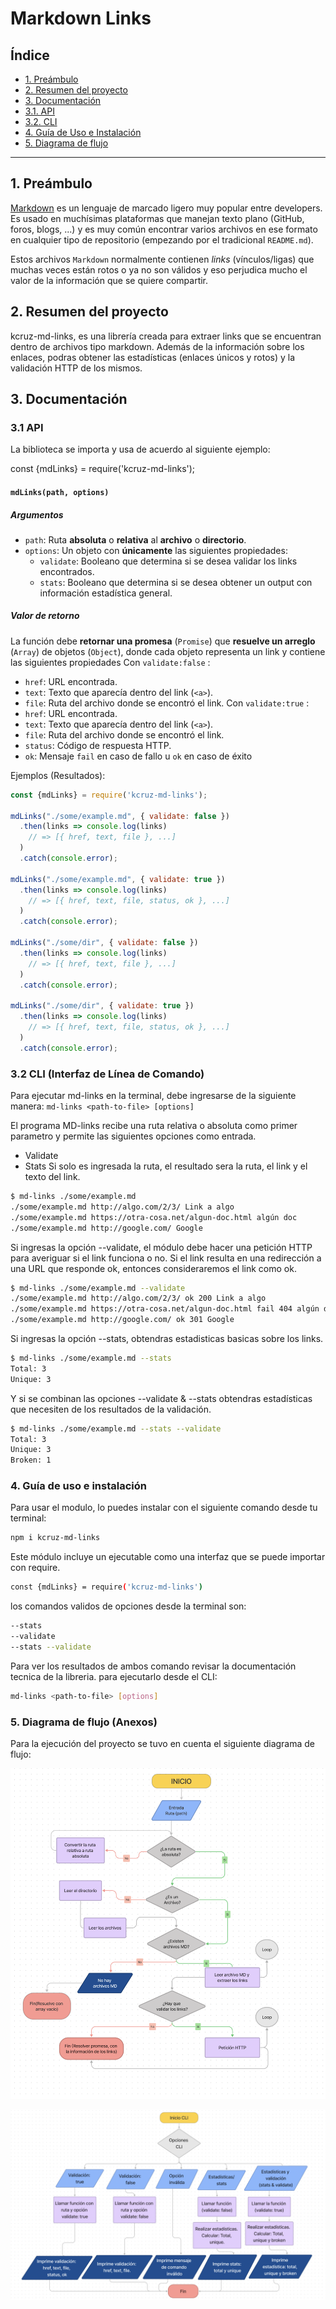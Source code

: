 # Markdown Links

## Índice

* [1. Preámbulo](#1-preámbulo)
* [2. Resumen del proyecto](#2-resumen-del-proyecto)
* [3. Documentación](#3-documentación)
* [3.1. API](#3.1-API)
* [3.2. CLI](#3.2-CLI)
* [4. Guía de Uso e Instalación ](#6-Guía-de-Uso-e-Instalación)
* [5. Diagrama de flujo](#7-diagrama-de-flujo)

***

## 1. Preámbulo

[Markdown](https://es.wikipedia.org/wiki/Markdown) es un lenguaje de marcado
ligero muy popular entre developers. Es usado en muchísimas plataformas que
manejan texto plano (GitHub, foros, blogs, ...) y es muy común
encontrar varios archivos en ese formato en cualquier tipo de repositorio
(empezando por el tradicional `README.md`).

Estos archivos `Markdown` normalmente contienen _links_ (vínculos/ligas) que
muchas veces están rotos o ya no son válidos y eso perjudica mucho el valor de la información que se quiere compartir.


## 2. Resumen del proyecto

kcruz-md-links, es una librería creada para extraer links que se encuentran dentro de archivos tipo markdown. Además de la información sobre los enlaces, podras obtener las estadísticas (enlaces únicos y rotos) y la validación HTTP de los mismos. 


## 3. Documentación

### 3.1 API

La biblioteca se importa y usa de acuerdo al siguiente ejemplo:

const {mdLinks} = require('kcruz-md-links');

#### `mdLinks(path, options)`

##### Argumentos

* `path`: Ruta **absoluta** o **relativa** al **archivo** o **directorio**.
* `options`: Un objeto con **únicamente** las siguientes propiedades:
  - `validate`: Booleano que determina si se desea validar los links
    encontrados.
  - `stats`: Booleano que determina si se desea obtener un output
    con información estadística general.

##### Valor de retorno

La función debe **retornar una promesa** (`Promise`) que **resuelve un arreglo**
(`Array`) de objetos (`Object`), donde cada objeto representa un link y contiene
las siguientes propiedades
Con `validate:false` :
* `href`: URL encontrada.
* `text`: Texto que aparecía dentro del link (`<a>`).
* `file`: Ruta del archivo donde se encontró el link.
Con `validate:true` :
* `href`: URL encontrada.
* `text`: Texto que aparecía dentro del link (`<a>`).
* `file`: Ruta del archivo donde se encontró el link.
* `status`: Código de respuesta HTTP.
* `ok`: Mensaje `fail` en caso de fallo u `ok` en caso de éxito

Ejemplos (Resultados):
```js
const {mdLinks} = require('kcruz-md-links');

mdLinks("./some/example.md", { validate: false })
  .then(links => console.log(links)
    // => [{ href, text, file }, ...]
  )
  .catch(console.error);

mdLinks("./some/example.md", { validate: true })
  .then(links => console.log(links)
    // => [{ href, text, file, status, ok }, ...]
  )
  .catch(console.error);

mdLinks("./some/dir", { validate: false })
  .then(links => console.log(links)
    // => [{ href, text, file }, ...]
  )
  .catch(console.error);

mdLinks("./some/dir", { validate: true })
  .then(links => console.log(links)
    // => [{ href, text, file, status, ok }, ...]
  )
  .catch(console.error);
```

### 3.2 CLI (Interfaz de Línea de Comando)

Para ejecutar md-links en la terminal, debe ingresarse de la siguiente manera:
`md-links <path-to-file> [options]`

El programa MD-links recibe una ruta relativa o absoluta como primer parametro y permite las siguientes opciones como entrada.
- Validate
- Stats
Si solo es ingresada la ruta, el resultado sera la ruta, el link y el texto del link.
```sh
$ md-links ./some/example.md
./some/example.md http://algo.com/2/3/ Link a algo
./some/example.md https://otra-cosa.net/algun-doc.html algún doc
./some/example.md http://google.com/ Google
```
Si ingresas la opción --validate, el módulo debe hacer una petición HTTP para averiguar si el link funciona o no. Si el link resulta en una redirección a una URL que responde ok, entonces consideraremos el link como ok.
```sh
$ md-links ./some/example.md --validate
./some/example.md http://algo.com/2/3/ ok 200 Link a algo
./some/example.md https://otra-cosa.net/algun-doc.html fail 404 algún doc
./some/example.md http://google.com/ ok 301 Google
```
Si ingresas la opción --stats, obtendras estadisticas basicas sobre los links.
```sh
$ md-links ./some/example.md --stats
Total: 3
Unique: 3
```
Y si se combinan las opciones --validate & --stats obtendras estadísticas que necesiten de los resultados de la validación.
```sh
$ md-links ./some/example.md --stats --validate
Total: 3
Unique: 3
Broken: 1
```

### 4. Guía de uso e instalación 

Para usar el modulo, lo puedes instalar con el siguiente comando desde tu terminal: 
```sh
npm i kcruz-md-links
```
Este módulo incluye un ejecutable como una interfaz que se puede importar con require.
```sh
const {mdLinks} = require('kcruz-md-links')
```
los comandos validos de opciones desde la terminal son:
```sh
--stats
--validate
--stats --validate
```
Para ver los resultados de ambos comando revisar la documentación tecnica de la libreria.
para ejecutarlo desde el CLI:
```sh
md-links <path-to-file> [options]
```

### 5. Diagrama de flujo (Anexos)

Para la ejecución del proyecto se tuvo en cuenta el siguiente diagrama de flujo:

![Diagrama API](https://github.com/KarenthCruz/BOG005-md-links/blob/b8cd6d51c4a96aee9e7d9477ca6c8221ac97e890/src/img/flujo-API.jpg)

![Diagrama CLI](https://github.com/KarenthCruz/BOG005-md-links/blob/b8cd6d51c4a96aee9e7d9477ca6c8221ac97e890/src/img/flujo-CLI.jpg)






